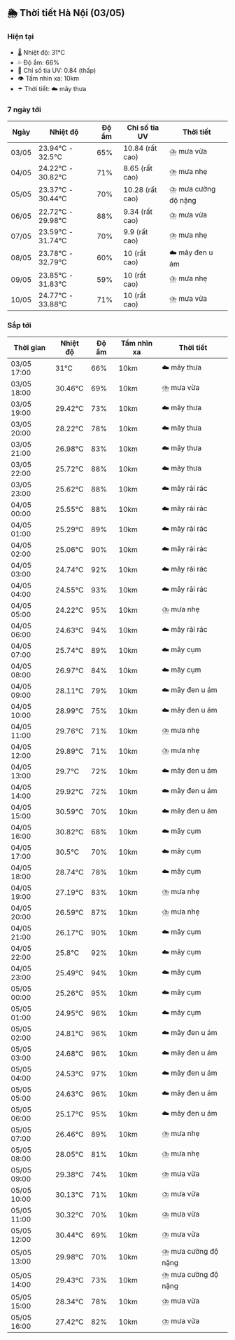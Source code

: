 ## 🌦️ Thời tiết Hà Nội (03/05)

### Hiện tại

- 🌡️ Nhiệt độ: 31℃
- 💦 Độ ẩm: 66%
- 🌟 Chỉ số tia UV: 0.84 (thấp)
- 👁️ Tầm nhìn xa: 10km
- ☂️ Thời tiết: ☁️ mây thưa

### 7 ngày tới

| Ngày | Nhiệt độ | Độ ẩm | Chỉ số tia UV | Thời tiết |
| --- | --- | --- | --- | --- |
| 03/05 | 23.94℃ - 32.5℃ | 65% | 10.84 (rất cao) | ⛈️ mưa vừa |
| 04/05 | 24.22℃ - 30.82℃ | 71% | 8.65 (rất cao) | ⛈️ mưa nhẹ |
| 05/05 | 23.37℃ - 30.44℃ | 70% | 10.28 (rất cao) | ⛈️ mưa cường độ nặng |
| 06/05 | 22.72℃ - 29.98℃ | 88% | 9.34 (rất cao) | ⛈️ mưa vừa |
| 07/05 | 23.59℃ - 31.74℃ | 70% | 9.9 (rất cao) | ⛈️ mưa nhẹ |
| 08/05 | 23.78℃ - 32.79℃ | 60% | 10 (rất cao) | ☁️ mây đen u ám |
| 09/05 | 23.85℃ - 31.83℃ | 59% | 10 (rất cao) | ⛈️ mưa nhẹ |
| 10/05 | 24.77℃ - 33.88℃ | 71% | 10 (rất cao) | ⛈️ mưa vừa |

### Sắp tới

| Thời gian | Nhiệt độ | Độ ẩm | Tầm nhìn xa | Thời tiết |
| --- | --- | --- | --- | --- |
| 03/05 17:00 | 31℃ | 66% | 10km | ☁️ mây thưa |
| 03/05 18:00 | 30.46℃ | 69% | 10km | ⛈️ mưa vừa |
| 03/05 19:00 | 29.42℃ | 73% | 10km | ☁️ mây thưa |
| 03/05 20:00 | 28.22℃ | 78% | 10km | ☁️ mây thưa |
| 03/05 21:00 | 26.98℃ | 83% | 10km | ☁️ mây thưa |
| 03/05 22:00 | 25.72℃ | 88% | 10km | ☁️ mây thưa |
| 03/05 23:00 | 25.62℃ | 88% | 10km | ☁️ mây rải rác |
| 04/05 00:00 | 25.55℃ | 88% | 10km | ☁️ mây rải rác |
| 04/05 01:00 | 25.29℃ | 89% | 10km | ☁️ mây rải rác |
| 04/05 02:00 | 25.06℃ | 90% | 10km | ☁️ mây rải rác |
| 04/05 03:00 | 24.74℃ | 92% | 10km | ☁️ mây rải rác |
| 04/05 04:00 | 24.55℃ | 93% | 10km | ☁️ mây rải rác |
| 04/05 05:00 | 24.22℃ | 95% | 10km | ⛈️ mưa nhẹ |
| 04/05 06:00 | 24.63℃ | 94% | 10km | ☁️ mây rải rác |
| 04/05 07:00 | 25.74℃ | 89% | 10km | ☁️ mây cụm |
| 04/05 08:00 | 26.97℃ | 84% | 10km | ☁️ mây cụm |
| 04/05 09:00 | 28.11℃ | 79% | 10km | ☁️ mây đen u ám |
| 04/05 10:00 | 28.99℃ | 75% | 10km | ☁️ mây đen u ám |
| 04/05 11:00 | 29.76℃ | 71% | 10km | ⛈️ mưa nhẹ |
| 04/05 12:00 | 29.89℃ | 71% | 10km | ⛈️ mưa nhẹ |
| 04/05 13:00 | 29.7℃ | 72% | 10km | ☁️ mây đen u ám |
| 04/05 14:00 | 29.92℃ | 72% | 10km | ☁️ mây đen u ám |
| 04/05 15:00 | 30.59℃ | 70% | 10km | ☁️ mây đen u ám |
| 04/05 16:00 | 30.82℃ | 68% | 10km | ☁️ mây cụm |
| 04/05 17:00 | 30.5℃ | 70% | 10km | ☁️ mây cụm |
| 04/05 18:00 | 28.74℃ | 78% | 10km | ☁️ mây cụm |
| 04/05 19:00 | 27.19℃ | 83% | 10km | ⛈️ mưa nhẹ |
| 04/05 20:00 | 26.59℃ | 87% | 10km | ⛈️ mưa nhẹ |
| 04/05 21:00 | 26.17℃ | 90% | 10km | ☁️ mây cụm |
| 04/05 22:00 | 25.8℃ | 92% | 10km | ☁️ mây cụm |
| 04/05 23:00 | 25.49℃ | 94% | 10km | ☁️ mây cụm |
| 05/05 00:00 | 25.26℃ | 95% | 10km | ☁️ mây cụm |
| 05/05 01:00 | 24.95℃ | 96% | 10km | ☁️ mây cụm |
| 05/05 02:00 | 24.81℃ | 96% | 10km | ☁️ mây đen u ám |
| 05/05 03:00 | 24.68℃ | 96% | 10km | ☁️ mây đen u ám |
| 05/05 04:00 | 24.53℃ | 97% | 10km | ☁️ mây đen u ám |
| 05/05 05:00 | 24.63℃ | 96% | 10km | ☁️ mây đen u ám |
| 05/05 06:00 | 25.17℃ | 95% | 10km | ☁️ mây đen u ám |
| 05/05 07:00 | 26.46℃ | 89% | 10km | ⛈️ mưa nhẹ |
| 05/05 08:00 | 28.05℃ | 81% | 10km | ⛈️ mưa nhẹ |
| 05/05 09:00 | 29.38℃ | 74% | 10km | ⛈️ mưa vừa |
| 05/05 10:00 | 30.13℃ | 71% | 10km | ⛈️ mưa vừa |
| 05/05 11:00 | 30.32℃ | 70% | 10km | ⛈️ mưa vừa |
| 05/05 12:00 | 30.44℃ | 69% | 10km | ⛈️ mưa vừa |
| 05/05 13:00 | 29.98℃ | 70% | 10km | ⛈️ mưa cường độ nặng |
| 05/05 14:00 | 29.43℃ | 73% | 10km | ⛈️ mưa cường độ nặng |
| 05/05 15:00 | 28.34℃ | 78% | 10km | ⛈️ mưa vừa |
| 05/05 16:00 | 27.42℃ | 82% | 10km | ⛈️ mưa vừa |
